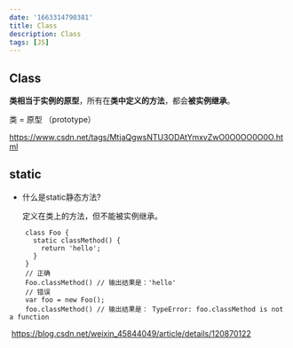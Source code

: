 ```yaml
---
date: '1663314790381'
title: Class
description: Class
tags: [JS]
---
```

## Class

 **类相当于实例的原型**，所有在**类中定义的方法**，都会**被实例继承**。

类 = 原型 （prototype）

https://www.csdn.net/tags/MtjaQgwsNTU3ODAtYmxvZwO0O0OO0O0O.html

## static

+ 什么是static静态方法?

  定义在类上的方法，但不能被实例继承。

```
    class Foo {
      static classMethod() {
        return 'hello';
      }
    }
    // 正确
    Foo.classMethod() // 输出结果是：'hello'
    // 错误
    var foo = new Foo();
    foo.classMethod() // 输出结果是： TypeError: foo.classMethod is not a function
```

​		https://blog.csdn.net/weixin_45844049/article/details/120870122